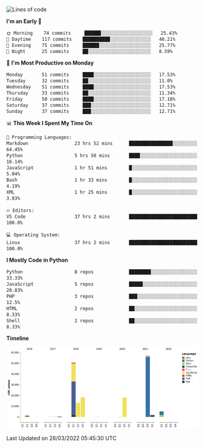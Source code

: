 <!--START_SECTION:waka-->
![Lines of code](https://img.shields.io/badge/From%20Hello%20World%20I%27ve%20Written-166%20Thousand%20lines%20of%20code-blue)

**I'm an Early 🐤** 

```text
🌞 Morning    74 commits     ██████░░░░░░░░░░░░░░░░░░░   25.43% 
🌆 Daytime    117 commits    ██████████░░░░░░░░░░░░░░░   40.21% 
🌃 Evening    75 commits     ██████░░░░░░░░░░░░░░░░░░░   25.77% 
🌙 Night      25 commits     ██░░░░░░░░░░░░░░░░░░░░░░░   8.59%

```
📅 **I'm Most Productive on Monday** 

```text
Monday       51 commits     ████░░░░░░░░░░░░░░░░░░░░░   17.53% 
Tuesday      32 commits     ██░░░░░░░░░░░░░░░░░░░░░░░   11.0% 
Wednesday    51 commits     ████░░░░░░░░░░░░░░░░░░░░░   17.53% 
Thursday     33 commits     ██░░░░░░░░░░░░░░░░░░░░░░░   11.34% 
Friday       50 commits     ████░░░░░░░░░░░░░░░░░░░░░   17.18% 
Saturday     37 commits     ███░░░░░░░░░░░░░░░░░░░░░░   12.71% 
Sunday       37 commits     ███░░░░░░░░░░░░░░░░░░░░░░   12.71%

```


📊 **This Week I Spent My Time On** 

```text
💬 Programming Languages: 
Markdown                 23 hrs 52 mins      ████████████████░░░░░░░░░   64.45% 
Python                   5 hrs 58 mins       ████░░░░░░░░░░░░░░░░░░░░░   16.14% 
JavaScript               1 hr 51 mins        █░░░░░░░░░░░░░░░░░░░░░░░░   5.04% 
Bash                     1 hr 33 mins        █░░░░░░░░░░░░░░░░░░░░░░░░   4.19% 
XML                      1 hr 25 mins        █░░░░░░░░░░░░░░░░░░░░░░░░   3.83%

🔥 Editors: 
VS Code                  37 hrs 2 mins       █████████████████████████   100.0%

💻 Operating System: 
Linux                    37 hrs 2 mins       █████████████████████████   100.0%

```

**I Mostly Code in Python** 

```text
Python                   8 repos             ████████░░░░░░░░░░░░░░░░░   33.33% 
JavaScript               5 repos             █████░░░░░░░░░░░░░░░░░░░░   20.83% 
PHP                      3 repos             ███░░░░░░░░░░░░░░░░░░░░░░   12.5% 
HTML                     2 repos             ██░░░░░░░░░░░░░░░░░░░░░░░   8.33% 
Shell                    2 repos             ██░░░░░░░░░░░░░░░░░░░░░░░   8.33%

```


**Timeline**

![Chart not found](https://raw.githubusercontent.com/telesoho/telesoho/master/charts/bar_graph.png) 


 Last Updated on 28/03/2022 05:45:30 UTC
<!--END_SECTION:waka-->


<!--
**telesoho/telesoho** is a ✨ _special_ ✨ repository because its `README.md` (this file) appears on your GitHub profile.

Here are some ideas to get you started:

- 🔭 I’m currently working on ...
- 🌱 I’m currently learning ...
- 👯 I’m looking to collaborate on ...
- 🤔 I’m looking for help with ...
- 💬 Ask me about ...
- 📫 How to reach me: ...
- 😄 Pronouns: ...
- ⚡ Fun fact: ...
-->
